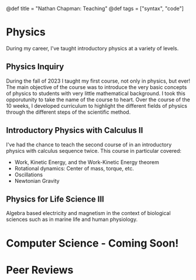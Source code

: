 @def title = "Nathan Chapman: Teaching"
@def tags = ["syntax", "code"]

# Physics

  During my career, I've taught introductory physics at a variety of levels.

  ## Physics Inquiry

  During the fall of 2023 I taught my first course, not only in physics, but ever!  The main objective of the course was to introduce the very basic concepts of physics to students with very little mathematical background.  I took this opporutunity to take the name of the course to heart.  Over the course of the 10 weeks, I developed curriculum to highlight the different fields of physics through the different steps of the scientific method.

  ## Introductory Physics with Calculus II

  I've had the chance to teach the second course of in an introductory physics with calculus sequence twice.  This course in particular covered:

  - Work, Kinetic Energy, and the Work-Kinetic Energy theorem 
  - Rotational dynamics: Center of mass, torque, etc.
  - Oscillations
  - Newtonian Gravity

  ## Physics for Life Science III

  Algebra based electricity and magnetism in the context of biological sciences such as in marine life and human physiology.

# Computer Science - Coming Soon!

# Peer Reviews